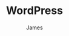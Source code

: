 ---
title: WordPress
author: James
layout: category
cat_name: WordPress
permalink: /wordpress/
menu_order: 30
cat_logo: wordpress-logo.png
menu_title: WP
---